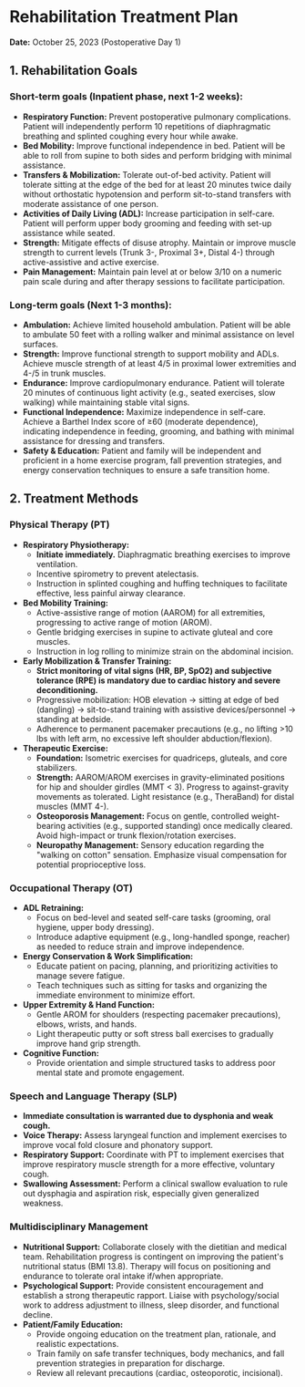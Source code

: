 # Rehabilitation Treatment Plan

**Date:** October 25, 2023 (Postoperative Day 1)

## 1. Rehabilitation Goals

### Short-term goals (Inpatient phase, next 1-2 weeks):
*   **Respiratory Function:** Prevent postoperative pulmonary complications. Patient will independently perform 10 repetitions of diaphragmatic breathing and splinted coughing every hour while awake.
*   **Bed Mobility:** Improve functional independence in bed. Patient will be able to roll from supine to both sides and perform bridging with minimal assistance.
*   **Transfers & Mobilization:** Tolerate out-of-bed activity. Patient will tolerate sitting at the edge of the bed for at least 20 minutes twice daily without orthostatic hypotension and perform sit-to-stand transfers with moderate assistance of one person.
*   **Activities of Daily Living (ADL):** Increase participation in self-care. Patient will perform upper body grooming and feeding with set-up assistance while seated.
*   **Strength:** Mitigate effects of disuse atrophy. Maintain or improve muscle strength to current levels (Trunk 3-, Proximal 3+, Distal 4-) through active-assistive and active exercise.
*   **Pain Management:** Maintain pain level at or below 3/10 on a numeric pain scale during and after therapy sessions to facilitate participation.

### Long-term goals (Next 1-3 months):
*   **Ambulation:** Achieve limited household ambulation. Patient will be able to ambulate 50 feet with a rolling walker and minimal assistance on level surfaces.
*   **Strength:** Improve functional strength to support mobility and ADLs. Achieve muscle strength of at least 4/5 in proximal lower extremities and 4-/5 in trunk muscles.
*   **Endurance:** Improve cardiopulmonary endurance. Patient will tolerate 20 minutes of continuous light activity (e.g., seated exercises, slow walking) while maintaining stable vital signs.
*   **Functional Independence:** Maximize independence in self-care. Achieve a Barthel Index score of ≥60 (moderate dependence), indicating independence in feeding, grooming, and bathing with minimal assistance for dressing and transfers.
*   **Safety & Education:** Patient and family will be independent and proficient in a home exercise program, fall prevention strategies, and energy conservation techniques to ensure a safe transition home.

## 2. Treatment Methods

### Physical Therapy (PT)
*   **Respiratory Physiotherapy:**
    *   **Initiate immediately.** Diaphragmatic breathing exercises to improve ventilation.
    *   Incentive spirometry to prevent atelectasis.
    *   Instruction in splinted coughing and huffing techniques to facilitate effective, less painful airway clearance.
*   **Bed Mobility Training:**
    *   Active-assistive range of motion (AAROM) for all extremities, progressing to active range of motion (AROM).
    *   Gentle bridging exercises in supine to activate gluteal and core muscles.
    *   Instruction in log rolling to minimize strain on the abdominal incision.
*   **Early Mobilization & Transfer Training:**
    *   **Strict monitoring of vital signs (HR, BP, SpO2) and subjective tolerance (RPE) is mandatory due to cardiac history and severe deconditioning.**
    *   Progressive mobilization: HOB elevation -> sitting at edge of bed (dangling) -> sit-to-stand training with assistive devices/personnel -> standing at bedside.
    *   Adherence to permanent pacemaker precautions (e.g., no lifting >10 lbs with left arm, no excessive left shoulder abduction/flexion).
*   **Therapeutic Exercise:**
    *   **Foundation:** Isometric exercises for quadriceps, gluteals, and core stabilizers.
    *   **Strength:** AAROM/AROM exercises in gravity-eliminated positions for hip and shoulder girdles (MMT < 3). Progress to against-gravity movements as tolerated. Light resistance (e.g., TheraBand) for distal muscles (MMT 4-).
    *   **Osteoporosis Management:** Focus on gentle, controlled weight-bearing activities (e.g., supported standing) once medically cleared. Avoid high-impact or trunk flexion/rotation exercises.
    *   **Neuropathy Management:** Sensory education regarding the "walking on cotton" sensation. Emphasize visual compensation for potential proprioceptive loss.

### Occupational Therapy (OT)
*   **ADL Retraining:**
    *   Focus on bed-level and seated self-care tasks (grooming, oral hygiene, upper body dressing).
    *   Introduce adaptive equipment (e.g., long-handled sponge, reacher) as needed to reduce strain and improve independence.
*   **Energy Conservation & Work Simplification:**
    *   Educate patient on pacing, planning, and prioritizing activities to manage severe fatigue.
    *   Teach techniques such as sitting for tasks and organizing the immediate environment to minimize effort.
*   **Upper Extremity & Hand Function:**
    *   Gentle AROM for shoulders (respecting pacemaker precautions), elbows, wrists, and hands.
    *   Light therapeutic putty or soft stress ball exercises to gradually improve hand grip strength.
*   **Cognitive Function:**
    *   Provide orientation and simple structured tasks to address poor mental state and promote engagement.

### Speech and Language Therapy (SLP)
*   **Immediate consultation is warranted due to dysphonia and weak cough.**
*   **Voice Therapy:** Assess laryngeal function and implement exercises to improve vocal fold closure and phonatory support.
*   **Respiratory Support:** Coordinate with PT to implement exercises that improve respiratory muscle strength for a more effective, voluntary cough.
*   **Swallowing Assessment:** Perform a clinical swallow evaluation to rule out dysphagia and aspiration risk, especially given generalized weakness.

### Multidisciplinary Management
*   **Nutritional Support:** Collaborate closely with the dietitian and medical team. Rehabilitation progress is contingent on improving the patient's nutritional status (BMI 13.8). Therapy will focus on positioning and endurance to tolerate oral intake if/when appropriate.
*   **Psychological Support:** Provide consistent encouragement and establish a strong therapeutic rapport. Liaise with psychology/social work to address adjustment to illness, sleep disorder, and functional decline.
*   **Patient/Family Education:**
    *   Provide ongoing education on the treatment plan, rationale, and realistic expectations.
    *   Train family on safe transfer techniques, body mechanics, and fall prevention strategies in preparation for discharge.
    *   Review all relevant precautions (cardiac, osteoporotic, incisional).